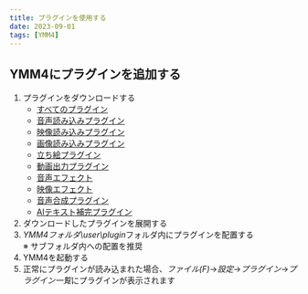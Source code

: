 ```yaml
---
title: プラグインを使用する
date: 2023-09-01
tags: [YMM4]
---
```

## YMM4にプラグインを追加する
1. プラグインをダウンロードする
   - [すべてのプラグイン](https://github.com/topics/ymm4-plugin)
   - [音声読み込みプラグイン](https://github.com/topics/ymm4-audio-source)
   - [映像読み込みプラグイン](https://github.com/topics/ymm4-video-source)
   - [画像読み込みプラグイン](https://github.com/topics/ymm4-image-source)
   - [立ち絵プラグイン](https://github.com/topics/ymm4-tachie)
   - [動画出力プラグイン](https://github.com/topics/ymm4-video-writer)
   - [音声エフェクト](https://github.com/topics/ymm4-audio-effect)
   - [映像エフェクト](https://github.com/topics/ymm4-video-effect)
   - [音声合成プラグイン](https://github.com/topics/ymm4-voice)
   - [AIテキスト補完プラグイン](https://github.com/topics/ymm4-text-completion)
1. ダウンロードしたプラグインを展開する
1. *YMM4フォルダ\user\plugin*フォルダ内にプラグインを配置する  
   ※ サブフォルダ内への配置を推奨
1. YMM4を起動する
1. 正常にプラグインが読み込まれた場合、*ファイル(F)*→*設定*→*プラグイン*→*プラグイン一覧*にプラグインが表示されます